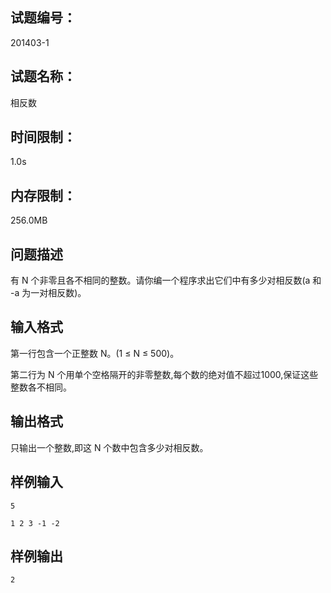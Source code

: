 ## 试题编号：

201403-1

## 试题名称：

相反数

## 时间限制：

1.0s

## 内存限制：

256.0MB

## 问题描述

有 N 个非零且各不相同的整数。请你编一个程序求出它们中有多少对相反数(a 和 -a 为一对相反数)。

## 输入格式

第一行包含一个正整数 N。(1 ≤ N ≤ 500)。

第二行为 N 个用单个空格隔开的非零整数,每个数的绝对值不超过1000,保证这些整数各不相同。

## 输出格式

只输出一个整数,即这 N 个数中包含多少对相反数。

## 样例输入

```
5

1 2 3 -1 -2
```

## 样例输出

```
2
```